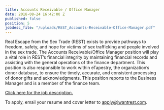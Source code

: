 ```yaml
---
title: Accounts Receivable / Office Manager
date: 2018-08-24 16:42:00 Z
published: false
position: 5
jobdesc_file: "/uploads/REST_Accounts-Receivable-Office-Manager.pdf"
---
```


Real Escape from the Sex Trade (REST) exists to provide pathways to freedom, safety, and hope for victims of sex trafficking and people involved in the sex trade. The Accounts Receivable/Office Manager position will play a vital role in REST’s financial integrity by maintaining financial records and assisting with the general operations of the finance department. This position is also responsible to work within eTapestry, the organization’s donor database, to ensure the timely, accurate, and consistent processing of donor gifts and acknowledgments. This position reports to the Business Manager and is a member of the finance team.

[Click here for the job description.](/uploads/REST_Accounts-Receivable-Office-Manager.pdf)

To apply, email your resume and cover letter to [apply@iwantrest.com](mailto:apply@iwantrest.com).